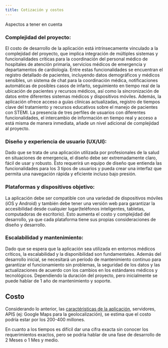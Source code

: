 ```yaml
---
title: Cotización y costos 
---
```

Aspectos a tener en cuenta
### Complejidad del proyecto:
El costo de desarrollo de la aplicación está intrínsecamente vinculado a la complejidad del proyecto, que implica integración de múltiples sistemas y funcionalidades críticas para la coordinación del personal médico de hospitales de atención primaria, servicios médicos de emergencia y departamentos de cardiología. Entre estas funcionalidades se encuentran el registro detallado de pacientes, incluyendo datos demográficos y médicos sensibles, un sistema de chat para la coordinación médica, notificaciones automáticas de posibles casos de infarto, seguimiento en tiempo real de la ubicación de pacientes y recursos médicos, así como la sincronización de datos entre diferentes sistemas médicos y dispositivos móviles. Además, la aplicación ofrece acceso a guías clínicas actualizadas, registro de tiempos clave del tratamiento y recursos educativos sobre el manejo de pacientes con STEMI. La presencia de tres perfiles de usuarios con diferentes funcionalidades, el intercambio de información en tiempo real  y acceso a está misma de manera inmediata, añade un nivel adicional de complejidad al proyecto.
### Diseño y experiencia de usuario (UX/UI):
Dado que se trata de una aplicación utilizada por profesionales de la salud en situaciones de emergencia, el diseño debe ser extremadamente claro, fácil de usar y robusto. Esto requerirá un equipo de diseño  que entienda las funcionalidades para los 3 tipos de usuarios y pueda crear una interfaz que permita una navegación rápida y eficiente incluso bajo presión.

### Plataformas y dispositivos objetivo:
La aplicación debe ser compatible con una variedad de dispositivos móviles (iOS y Android) y también debe tener una versión web para garantizar la accesibilidad desde cualquier lugar(teléfonos inteligentes, tabletas, computadoras de escritorio). Esto aumenta el costo y complejidad del desarrollo, ya que cada plataforma tiene sus propias consideraciones de diseño y desarrollo. 

### Escalabilidad y mantenimiento:
Dado que se espera que la aplicación sea utilizada en entornos médicos críticos, la escalabilidad y la disponibilidad son fundamentales. Además del desarrollo inicial, se necesitará un período de mantenimiento continuo para garantizar el funcionamiento sin problemas, la seguridad de los datos y las actualizaciones de acuerdo con los cambios en los estándares médicos y tecnológicos. Dependiendo la duración del proyecto, pero inicialmente se puede hablar de 1 año de mantenimiento y soporte.


## Costo
Considerando lo anterior, las [caractéristicas de la aplicación](./index.md), servidores, APIS (ej: Google Maps para la geolocalización), se estima que el costo podría estar por los 200-400 millones. 

En cuanto a los tiempos es difícil dar una cifra exacta sin conocer los requerimientos exactos, pero se podría hablar de una fase de desarrollo de 2 Meses o 1 Mes y medio. 





